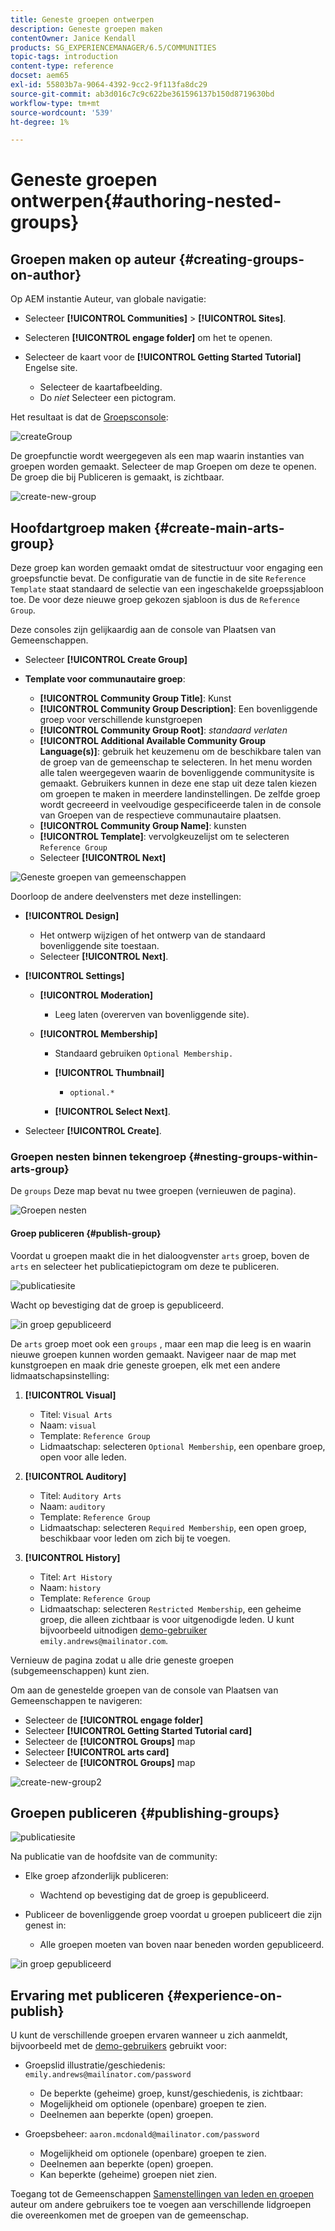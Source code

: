```yaml
---
title: Geneste groepen ontwerpen
description: Geneste groepen maken
contentOwner: Janice Kendall
products: SG_EXPERIENCEMANAGER/6.5/COMMUNITIES
topic-tags: introduction
content-type: reference
docset: aem65
exl-id: 55803b7a-9064-4392-9cc2-9f113fa8dc29
source-git-commit: ab3d016c7c9c622be361596137b150d8719630bd
workflow-type: tm+mt
source-wordcount: '539'
ht-degree: 1%

---
```


# Geneste groepen ontwerpen{#authoring-nested-groups}

## Groepen maken op auteur {#creating-groups-on-author}

Op AEM instantie Auteur, van globale navigatie:

* Selecteer **[!UICONTROL Communities]** > **[!UICONTROL Sites]**.
* Selecteren **[!UICONTROL engage folder]** om het te openen.
* Selecteer de kaart voor de **[!UICONTROL Getting Started Tutorial]** Engelse site.

   * Selecteer de kaartafbeelding.
   * Do *niet* Selecteer een pictogram.

Het resultaat is dat de [Groepsconsole](/help/communities/groups.md):

![createGroup](assets/create-group.png)

De groepfunctie wordt weergegeven als een map waarin instanties van groepen worden gemaakt. Selecteer de map Groepen om deze te openen. De groep die bij Publiceren is gemaakt, is zichtbaar.

![create-new-group](assets/create-new-group.png)

## Hoofdartgroep maken {#create-main-arts-group}

Deze groep kan worden gemaakt omdat de sitestructuur voor engaging een groepsfunctie bevat. De configuratie van de functie in de site `Reference Template` staat standaard de selectie van een ingeschakelde groepssjabloon toe. De voor deze nieuwe groep gekozen sjabloon is dus de `Reference Group`.

Deze consoles zijn gelijkaardig aan de console van Plaatsen van Gemeenschappen.

* Selecteer **[!UICONTROL Create Group]**

* **Template voor communautaire groep**:

   * **[!UICONTROL Community Group Title]**: Kunst
   * **[!UICONTROL Community Group Description]**: Een bovenliggende groep voor verschillende kunstgroepen
   * **[!UICONTROL Community Group Root]**: *standaard verlaten*
   * **[!UICONTROL Additional Available Community Group Language(s)]**: gebruik het keuzemenu om de beschikbare talen van de groep van de gemeenschap te selecteren. In het menu worden alle talen weergegeven waarin de bovenliggende communitysite is gemaakt. Gebruikers kunnen in deze ene stap uit deze talen kiezen om groepen te maken in meerdere landinstellingen. De zelfde groep wordt gecreeerd in veelvoudige gespecificeerde talen in de console van Groepen van de respectieve communautaire plaatsen.
   * **[!UICONTROL Community Group Name]**: kunsten
   * **[!UICONTROL Template]**: vervolgkeuzelijst om te selecteren `Reference Group`
   * Selecteer **[!UICONTROL Next]**

![Geneste groepen van gemeenschappen](assets/parent-to-nestedgroup.png)

Doorloop de andere deelvensters met deze instellingen:

* **[!UICONTROL Design]**

   * Het ontwerp wijzigen of het ontwerp van de standaard bovenliggende site toestaan.
   * Selecteer **[!UICONTROL Next]**.

* **[!UICONTROL Settings]**

   * **[!UICONTROL Moderation]**

      * Leeg laten (overerven van bovenliggende site).

   * **[!UICONTROL Membership]**

      * Standaard gebruiken `Optional Membership.`

      * **[!UICONTROL Thumbnail]**
         * `optional.*`

      * **[!UICONTROL Select Next]**.

* Selecteer **[!UICONTROL Create]**.

### Groepen nesten binnen tekengroep {#nesting-groups-within-arts-group}

De `groups` Deze map bevat nu twee groepen (vernieuwen de pagina).

![Groepen nesten](assets/create-community-group.png)

#### Groep publiceren {#publish-group}

Voordat u groepen maakt die in het dialoogvenster `arts` groep, boven de `arts` en selecteer het publicatiepictogram om deze te publiceren.

![publicatiesite](assets/publish-site.png)

Wacht op bevestiging dat de groep is gepubliceerd.

![in groep gepubliceerd](assets/group-published.png)

De `arts` groep moet ook een `groups` , maar een map die leeg is en waarin nieuwe groepen kunnen worden gemaakt. Navigeer naar de map met kunstgroepen en maak drie geneste groepen, elk met een andere lidmaatschapsinstelling:

1. **[!UICONTROL Visual]**

   * Titel: `Visual Arts`
   * Naam: `visual`
   * Template: `Reference Group`
   * Lidmaatschap: selecteren `Optional Membership`, een openbare groep, open voor alle leden.

1. **[!UICONTROL Auditory]**

   * Titel: `Auditory Arts`
   * Naam: `auditory`
   * Template: `Reference Group`
   * Lidmaatschap: selecteren `Required Membership`, een open groep, beschikbaar voor leden om zich bij te voegen.

1. **[!UICONTROL History]**

   * Titel: `Art History`
   * Naam: `history`
   * Template: `Reference Group`
   * Lidmaatschap: selecteren `Restricted Membership`, een geheime groep, die alleen zichtbaar is voor uitgenodigde leden. U kunt bijvoorbeeld uitnodigen [demo-gebruiker](/help/communities/tutorials.md#demo-users) `emily.andrews@mailinator.com`.

Vernieuw de pagina zodat u alle drie geneste groepen (subgemeenschappen) kunt zien.

Om aan de genestelde groepen van de console van Plaatsen van Gemeenschappen te navigeren:

* Selecteer de **[!UICONTROL engage folder]**
* Selecteer **[!UICONTROL Getting Started Tutorial card]**
* Selecteer de **[!UICONTROL Groups]** map
* Selecteer **[!UICONTROL arts card]**
* Selecteer de **[!UICONTROL Groups]** map

![create-new-group2](assets/create-new-group2.png)

## Groepen publiceren {#publishing-groups}

![publicatiesite](assets/publish-site.png)

Na publicatie van de hoofdsite van de community:

* Elke groep afzonderlijk publiceren:

   * Wachtend op bevestiging dat de groep is gepubliceerd.

* Publiceer de bovenliggende groep voordat u groepen publiceert die zijn genest in:

   * Alle groepen moeten van boven naar beneden worden gepubliceerd.

![in groep gepubliceerd](assets/group-published.png)

## Ervaring met publiceren {#experience-on-publish}

U kunt de verschillende groepen ervaren wanneer u zich aanmeldt, bijvoorbeeld met de [demo-gebruikers](/help/communities/tutorials.md#demo-users) gebruikt voor:

* Groepslid illustratie/geschiedenis: `emily.andrews@mailinator.com/password`
   * De beperkte (geheime) groep, kunst/geschiedenis, is zichtbaar:
   * Mogelijkheid om optionele (openbare) groepen te zien.
   * Deelnemen aan beperkte (open) groepen.

* Groepsbeheer: `aaron.mcdonald@mailinator.com/password`

   * Mogelijkheid om optionele (openbare) groepen te zien.
   * Deelnemen aan beperkte (open) groepen.
   * Kan beperkte (geheime) groepen niet zien.

Toegang tot de Gemeenschappen [Samenstellingen van leden en groepen](/help/communities/members.md) auteur om andere gebruikers toe te voegen aan verschillende lidgroepen die overeenkomen met de groepen van de gemeenschap.
